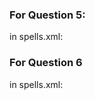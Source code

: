 ### For Question 5:
in spells.xml:\
	<instant group="attack" name="frigo" words="frigo" level="60" mana="1050" premium="1" selftarget="1" cooldown="40000" needlearn="0" script="path/to/file.lua">
	</instant>

### For Question 6
 in spells.xml:\
  	<instant group="support" name="dash" words="dash" level="0" mana="0" premium="0" aggressive="0" selftarget="1" cooldown="0" needlearn="0" script="path/to/file.lua">
	</instant>
  

